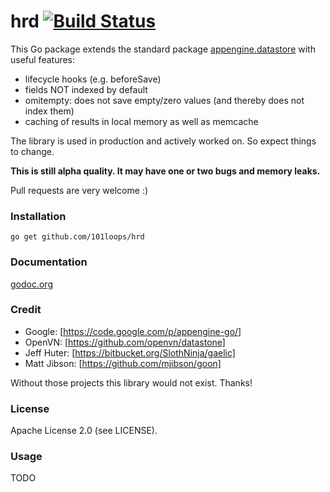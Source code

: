 hrd [![Build Status](https://secure.travis-ci.org/101loops/hrd.png)](https://travis-ci.org/101loops/hrd)
===

This Go package extends the standard package [appengine.datastore](http://godoc.org/code.google.com/p/appengine-go/appengine/datastore) with useful features:
- lifecycle hooks (e.g. beforeSave)
- fields NOT indexed by default
- omitempty: does not save empty/zero values (and thereby does not index them)
- caching of results in local memory as well as memcache

The library is used in production and actively worked on. So expect things to change.

**This is still alpha quality. It may have one or two bugs and memory leaks.**

Pull requests are very welcome :)


### Installation
`go get github.com/101loops/hrd`

### Documentation
[godoc.org](http://godoc.org/github.com/101loops/hrd)

### Credit
- Google: [https://code.google.com/p/appengine-go/]
- OpenVN: [https://github.com/openvn/datastone]
- Jeff Huter: [https://bitbucket.org/SlothNinja/gaelic]
- Matt Jibson: [https://github.com/mjibson/goon]

Without those projects this library would not exist. Thanks!

### License
Apache License 2.0 (see LICENSE).

### Usage

TODO
